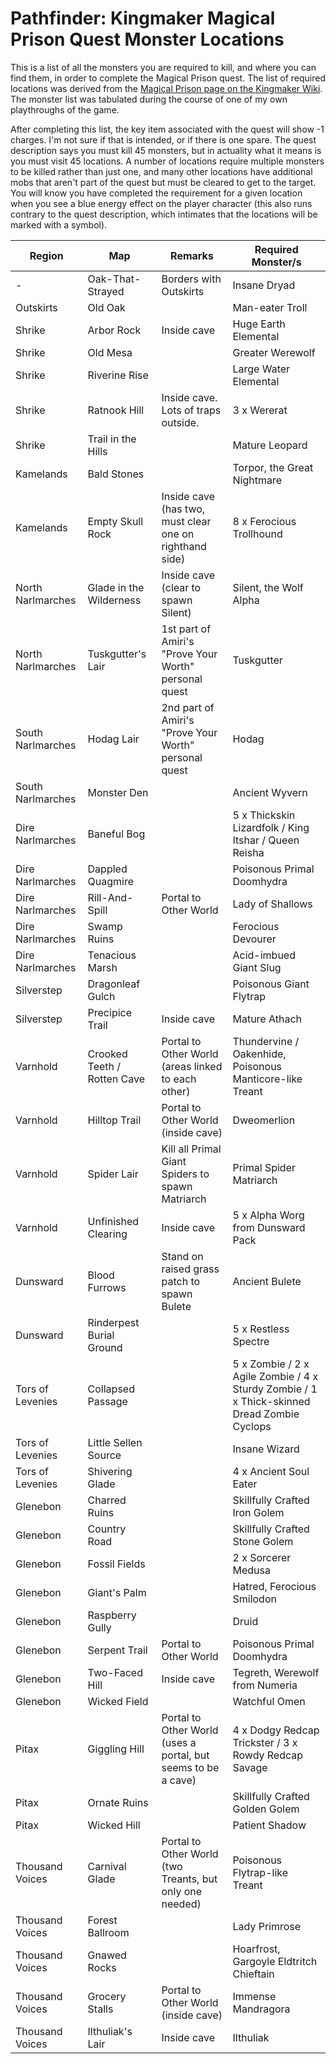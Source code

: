 # Pathfinder: Kingmaker Magical Prison Quest Monster Locations

This is a list of all the monsters you are required to kill, and where you can find them, in order to complete the Magical Prison quest. The list of required locations was derived from the [Magical Prison page on the Kingmaker Wiki](https://pathfinderkingmaker.gamepedia.com/Magical_Prison). The monster list was tabulated during the course of one of my own playthroughs of the game. 

After completing this list, the key item associated with the quest will show -1 charges. I'm not sure if that is intended, or if there is one spare. The quest description says you must kill 45 monsters, but in actuality what it means is you must visit 45 locations. A number of locations require multiple monsters to be killed rather than just one, and many other locations have additional mobs that aren't part of the quest but must be cleared to get to the target. You will know you have completed the requirement for a given location when you see a blue energy effect on the player character (this also runs contrary to the quest description, which intimates that the locations will be marked with a symbol).


| Region            | Map                         | Remarks                                                       | Required Monster/s                                                                                  | 
|-------------------|-----------------------------|---------------------------------------------------------------|--------------------------------------------------------------------------------------------| 
| -                 | Oak-That-Strayed            | Borders with Outskirts                                        | Insane Dryad                                                                               | 
| Outskirts         | Old Oak                     |                                                               | Man-eater Troll                                                                            | 
| Shrike            | Arbor Rock                  | Inside cave                                                   | Huge Earth Elemental                                                                       | 
| Shrike            | Old Mesa                    |                                                               | Greater Werewolf                                                                           | 
| Shrike            | Riverine Rise               |                                                               | Large Water Elemental                                                                      | 
| Shrike            | Ratnook Hill                | Inside cave. Lots of traps outside.                           | 3 x Wererat                                                                                | 
| Shrike            | Trail in the Hills          |                                                               | Mature Leopard                                                                             | 
| Kamelands         | Bald Stones                 |                                                               | Torpor, the Great Nightmare                                                                | 
| Kamelands         | Empty Skull Rock            | Inside cave (has two, must clear one on righthand side)       | 8 x Ferocious Trollhound                                                                  | 
| North Narlmarches | Glade in the Wilderness     | Inside cave (clear to spawn Silent)                           | Silent, the Wolf Alpha                                                                     | 
| North Narlmarches | Tuskgutter's Lair           | 1st part of Amiri's "Prove Your Worth" personal quest         | Tuskgutter                                                                                 | 
| South Narlmarches | Hodag Lair                  | 2nd part of Amiri's "Prove Your Worth" personal quest         | Hodag                                                                                      | 
| South Narlmarches | Monster Den                 |                                                               | Ancient Wyvern                                                                             | 
| Dire Narlmarches  | Baneful Bog                 |                                                               | 5 x Thickskin Lizardfolk / King Itshar / Queen Reisha                                      | 
| Dire Narlmarches  | Dappled Quagmire            |                                                               | Poisonous Primal Doomhydra                                                                 | 
| Dire Narlmarches  | Rill-And-Spill              | Portal to Other World                                         | Lady of Shallows                                                                           | 
| Dire Narlmarches  | Swamp Ruins                 |                                                               | Ferocious Devourer                                                                         | 
| Dire Narlmarches  | Tenacious Marsh             |                                                               | Acid-imbued Giant Slug                                                                     | 
| Silverstep        | Dragonleaf Gulch            |                                                               | Poisonous Giant Flytrap                                                                    | 
| Silverstep        | Precipice Trail             | Inside cave                                                   | Mature Athach                                                                              | 
| Varnhold          | Crooked Teeth / Rotten Cave | Portal to Other World (areas linked to each other)            | Thundervine / Oakenhide, Poisonous Manticore-like Treant                                   | 
| Varnhold          | Hilltop Trail               | Portal to Other World (inside cave)                           | Dweomerlion                                                                                | 
| Varnhold          | Spider Lair                 | Kill all Primal Giant Spiders to spawn Matriarch              | Primal Spider Matriarch                                                                    | 
| Varnhold          | Unfinished Clearing         | Inside cave                                                   | 5 x Alpha Worg from Dunsward Pack                                                          | 
| Dunsward          | Blood Furrows               | Stand on raised grass patch to spawn Bulete                   | Ancient Bulete                                                                             | 
| Dunsward          | Rinderpest Burial Ground    |                                                               | 5 x Restless Spectre                                                                       | 
| Tors of Levenies  | Collapsed Passage           |                                                               | 5 x Zombie / 2 x Agile Zombie / 4 x Sturdy Zombie / 1 x Thick-skinned Dread Zombie Cyclops | 
| Tors of Levenies  | Little Sellen Source        |                                                               | Insane Wizard                                                                              | 
| Tors of Levenies  | Shivering Glade             |                                                               | 4 x Ancient Soul Eater                                                                     | 
| Glenebon          | Charred Ruins               |                                                               | Skillfully Crafted Iron Golem                                                              | 
| Glenebon          | Country Road                |                                                               | Skillfully Crafted Stone Golem                                                             | 
| Glenebon          | Fossil Fields               |                                                               | 2 x Sorcerer Medusa                                                                        | 
| Glenebon          | Giant's Palm                |                                                               | Hatred, Ferocious Smilodon                                                                 | 
| Glenebon          | Raspberry Gully             |                                                               | Druid                                                                                      | 
| Glenebon          | Serpent Trail               | Portal to Other World                                         | Poisonous Primal Doomhydra                                                                 | 
| Glenebon          | Two-Faced Hill              | Inside cave                                                   | Tegreth, Werewolf from Numeria                                                             | 
| Glenebon          | Wicked Field                |                                                               | Watchful Omen                                                                              | 
| Pitax             | Giggling Hill               | Portal to Other World (uses a portal, but seems to be a cave) | 4 x Dodgy Redcap Trickster / 3 x Rowdy Redcap Savage                                       | 
| Pitax             | Ornate Ruins                |                                                               | Skillfully Crafted Golden Golem                                                            | 
| Pitax             | Wicked Hill                 |                                                               | Patient Shadow                                                                             | 
| Thousand Voices   | Carnival Glade              | Portal to Other World (two Treants, but only one needed)      | Poisonous Flytrap-like Treant                                                              | 
| Thousand Voices   | Forest Ballroom             |                                                               | Lady Primrose                                                                              | 
| Thousand Voices   | Gnawed Rocks                |                                                               | Hoarfrost, Gargoyle Eldtritch Chieftain                                                    | 
| Thousand Voices   | Grocery Stalls              | Portal to Other World (inside cave)                           | Immense Mandragora                                                                         | 
| Thousand Voices   | Ilthuliak's Lair            | Inside cave                                                   | Ilthuliak                                                                                  | 
